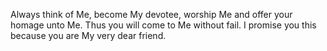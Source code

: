 Always think of Me, become My devotee, worship Me and offer your homage unto Me. Thus you will come to Me without fail. I promise you this because you are My very dear friend.